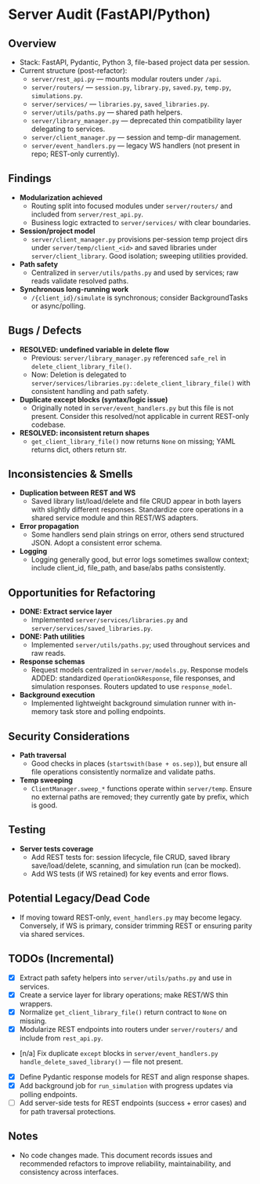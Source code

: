 # Server Audit (FastAPI/Python)

## Overview
- Stack: FastAPI, Pydantic, Python 3, file-based project data per session.
- Current structure (post-refactor):
  - `server/rest_api.py` — mounts modular routers under `/api`.
  - `server/routers/` — `session.py`, `library.py`, `saved.py`, `temp.py`, `simulations.py`.
  - `server/services/` — `libraries.py`, `saved_libraries.py`.
  - `server/utils/paths.py` — shared path helpers.
  - `server/library_manager.py` — deprecated thin compatibility layer delegating to services.
  - `server/client_manager.py` — session and temp-dir management.
  - `server/event_handlers.py` — legacy WS handlers (not present in repo; REST-only currently).

## Findings
- __Modularization achieved__
  - Routing split into focused modules under `server/routers/` and included from `server/rest_api.py`.
  - Business logic extracted to `server/services/` with clear boundaries.
- __Session/project model__
  - `server/client_manager.py` provisions per-session temp project dirs under `server/temp/client_<id>` and saved libraries under `server/client_library`. Good isolation; sweeping utilities provided.
- __Path safety__
  - Centralized in `server/utils/paths.py` and used by services; raw reads validate resolved paths.
- __Synchronous long-running work__
  - `/{client_id}/simulate` is synchronous; consider BackgroundTasks or async/polling.

## Bugs / Defects
- __RESOLVED: undefined variable in delete flow__
  - Previous: `server/library_manager.py` referenced `safe_rel` in `delete_client_library_file()`.
  - Now: Deletion is delegated to `server/services/libraries.py::delete_client_library_file()` with consistent handling and path safety.
- __Duplicate except blocks (syntax/logic issue)__
  - Originally noted in `server/event_handlers.py` but this file is not present. Consider this resolved/not applicable in current REST-only codebase.
- __RESOLVED: inconsistent return shapes__
  - `get_client_library_file()` now returns `None` on missing; YAML returns dict, others return str.

## Inconsistencies & Smells
- __Duplication between REST and WS__
  - Saved library list/load/delete and file CRUD appear in both layers with slightly different responses. Standardize core operations in a shared service module and thin REST/WS adapters.
- __Error propagation__
  - Some handlers send plain strings on error, others send structured JSON. Adopt a consistent error schema.
- __Logging__
  - Logging generally good, but error logs sometimes swallow context; include client_id, file_path, and base/abs paths consistently.

## Opportunities for Refactoring
- __DONE: Extract service layer__
  - Implemented `server/services/libraries.py` and `server/services/saved_libraries.py`.
- __DONE: Path utilities__
  - Implemented `server/utils/paths.py`; used throughout services and raw reads.
- __Response schemas__
  - Request models centralized in `server/models.py`. Response models ADDED: standardized `OperationOkResponse`, file responses, and simulation responses. Routers updated to use `response_model`.
- __Background execution__
  - Implemented lightweight background simulation runner with in-memory task store and polling endpoints.

## Security Considerations
- __Path traversal__
  - Good checks in places (`startswith(base + os.sep)`), but ensure all file operations consistently normalize and validate paths.
- __Temp sweeping__
  - `ClientManager.sweep_*` functions operate within `server/temp`. Ensure no external paths are removed; they currently gate by prefix, which is good.

## Testing
- __Server tests coverage__
  - Add REST tests for: session lifecycle, file CRUD, saved library save/load/delete, scanning, and simulation run (can be mocked).
  - Add WS tests (if WS retained) for key events and error flows.

## Potential Legacy/Dead Code
- If moving toward REST-only, `event_handlers.py` may become legacy. Conversely, if WS is primary, consider trimming REST or ensuring parity via shared services.

## TODOs (Incremental)
- [x] Extract path safety helpers into `server/utils/paths.py` and use in services.
- [x] Create a service layer for library operations; make REST/WS thin wrappers.
- [x] Normalize `get_client_library_file()` return contract to `None` on missing.
- [x] Modularize REST endpoints into routers under `server/routers/` and include from `rest_api.py`.
- [n/a] Fix duplicate `except` blocks in `server/event_handlers.py` `handle_delete_saved_library()` — file not present.
- [x] Define Pydantic response models for REST and align response shapes.
- [x] Add background job for `run_simulation` with progress updates via polling endpoints.
- [ ] Add server-side tests for REST endpoints (success + error cases) and for path traversal protections.

## Notes
- No code changes made. This document records issues and recommended refactors to improve reliability, maintainability, and consistency across interfaces.
